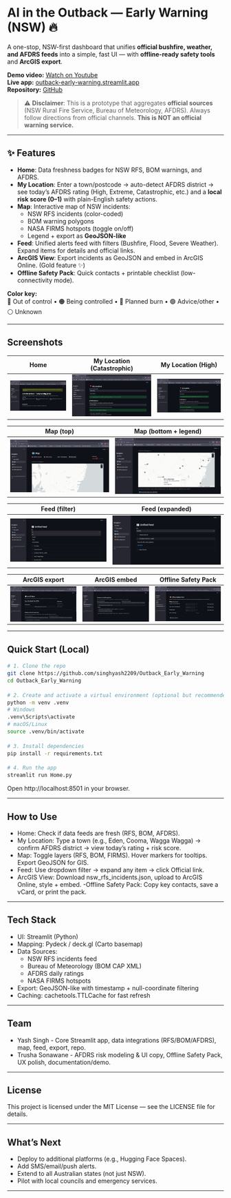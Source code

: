 # AI in the Outback — Early Warning (NSW) 🔥

A one-stop, NSW-first dashboard that unifies **official bushfire, weather, and AFDRS feeds** into a simple, fast UI — with **offline-ready safety tools** and **ArcGIS export**.

**Demo video:** [Watch on Youtube](https://youtu.be/CYK1DZcK1wc)  
**Live app:** [outback-early-warning.streamlit.app](https://outback-early-warning.streamlit.app)  
**Repository:** [GitHub](https://github.com/singhyash2209/Outback_Early_Warning)

> ⚠️ **Disclaimer**: This is a prototype that aggregates **official sources** (NSW Rural Fire Service, Bureau of Meteorology, AFDRS). Always follow directions from official channels. **This is NOT an official warning service.**

---

## ✨ Features

- **Home**: Data freshness badges for NSW RFS, BOM warnings, and AFDRS.
- **My Location**: Enter a town/postcode → auto-detect AFDRS district → see today’s AFDRS rating (High, Extreme, Catastrophic, etc.) and a **local risk score (0–1)** with plain-English safety actions.
- **Map**: Interactive map of NSW incidents:
  - NSW RFS incidents (color-coded)
  - BOM warning polygons
  - NASA FIRMS hotspots (toggle on/off)
  - Legend + export as **GeoJSON-like**
- **Feed**: Unified alerts feed with filters (Bushfire, Flood, Severe Weather). Expand items for details and official links.
- **ArcGIS View**: Export incidents as GeoJSON and embed in ArcGIS Online. (Gold feature ✨)
- **Offline Safety Pack**: Quick contacts + printable checklist (low-connectivity mode).

**Color key:**  
🔴 Out of control • 🟠 Being controlled • 🔵 Planned burn • 🟢 Advice/other • ⚪ Unknown

---

## Screenshots

| Home | My Location (Catastrophic) | My Location (High) |
|------|-----------------------------|---------------------|
| ![Home](assets/home_page.png) | ![Catastrophic](assets/my_location_catastrophic_top.png) | ![High](assets/my_location_high_top.png) |

| Map (top) | Map (bottom + legend) |
|-----------|------------------------|
| ![Map top](assets/map_top.png) | ![Map bottom](assets/map_bottom.png) |

| Feed (filter) | Feed (expanded) |
|---------------|-----------------|
| ![Feed filter](assets/feed_dropdown.png) | ![Feed expanded](assets/feed_expanded_item.png) |

| ArcGIS export | ArcGIS embed | Offline Safety Pack |
|---------------|--------------|----------------------|
| ![ArcGIS top](assets/ArcGIS_top.png) | ![ArcGIS bottom](assets/ArcGIS_bottom.png) | ![Offline pack](assets/offline_safety_pack.png) |

---

## Quick Start (Local)

```bash
# 1. Clone the repo
git clone https://github.com/singhyash2209/Outback_Early_Warning
cd Outback_Early_Warning

# 2. Create and activate a virtual environment (optional but recommended)
python -m venv .venv
# Windows
.venv\Scripts\activate
# macOS/Linux
source .venv/bin/activate

# 3. Install dependencies
pip install -r requirements.txt

# 4. Run the app
streamlit run Home.py
```
Open http://localhost:8501 in your browser.

---

## How to Use

- Home: Check if data feeds are fresh (RFS, BOM, AFDRS).
- My Location: Type a town (e.g., Eden, Cooma, Wagga Wagga) → confirm AFDRS district → view today’s rating + risk score.
- Map: Toggle layers (RFS, BOM, FIRMS). Hover markers for tooltips. Export GeoJSON for GIS.
- Feed: Use dropdown filter → expand any item → click Official link.
- ArcGIS View: Download nsw_rfs_incidents.json, upload to ArcGIS Online, style + embed.
-Offline Safety Pack: Copy key contacts, save a vCard, or print the pack.

---

## Tech Stack

- UI: Streamlit (Python)
- Mapping: Pydeck / deck.gl (Carto basemap)
- Data Sources:
  - NSW RFS incidents feed
  - Bureau of Meteorology (BOM CAP XML)
  - AFDRS daily ratings
  - NASA FIRMS hotspots
- Export: GeoJSON-like with timestamp + null-coordinate filtering
- Caching: cachetools.TTLCache for fast refresh

---

## Team

- Yash Singh - Core Streamlit app, data integrations (RFS/BOM/AFDRS), map, feed, export, repo.
- Trusha Sonawane - AFDRS risk modeling & UI copy, Offline Safety Pack, UX polish, documentation/demo.

---

## License

This project is licensed under the MIT License — see the LICENSE
 file for details.

---

## What’s Next

- Deploy to additional platforms (e.g., Hugging Face Spaces).
- Add SMS/email/push alerts.
- Extend to all Australian states (not just NSW).
- Pilot with local councils and emergency services.

---
